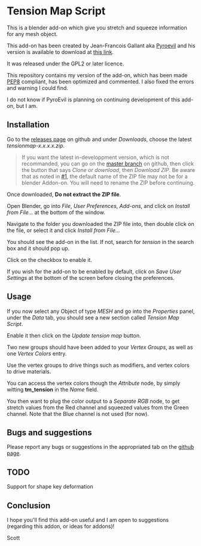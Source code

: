 # Tension Map Script

This is a blender add-on which give you stretch and squeeze information for any mesh object.

This add-on has been created by Jean-Francois Gallant aka [Pyroevil](https://pyroevil.com/) and his version is available to download at [this link](https://pyroevil.com/tensionmap-download/).

It was released under the GPL2 or later licence.

This repository contains my version of the add-on, which has been made [PEP8](https://www.python.org/dev/peps/pep-0008/) compliant, has been optimized and commented. I also fixed the errors and warning I could find.

I do not know if PyroEvil is planning on continuing development of this add-on, but I am.


## Installation

Go to the [releases page](https://github.com/ScottishCyclops/tensionmap/releases) on github and under *Downloads*, choose the latest *tensionmap-x.x.x.x.zip*.

> If you want the latest in-developpment version, which is not recommanded, you can go on the [master branch](https://github.com/ScottishCyclops/tensionmap/tree/master) on github, then click the button that says *Clone or download*, then *Download ZIP*. Be aware that as noted in [#1](https://github.com/ScottishCyclops/tensionmap/issues/1), the default name of the ZIP file may not be for a blender Addon-on. You will need to rename the ZIP before continuing.

Once downloaded, **Do not extract the ZIP file**.

Open Blender, go into *File*, *User Preferences*, *Add-ons*, and click on *Install from File...* at the bottom of the window.

Navigate to the folder you downloaded the ZIP file into, then double click on the file, or select it and click *Install from File...*

You should see the add-on in the list. If not, search for *tension* in the search box and it should pop up.

Click on the checkbox to enable it.


If you wish for the add-on to be enabled by default, click on *Save User Settings* at the bottom of the screen before closing the preferences.

## Usage

If you now select any Object of type *MESH* and go into the *Properties* panel, under the *Data* tab, you should see a new section called *Tension Map Script*.

Enable it then click on the *Update tension map* button.

Two new groups should have been added to your *Vertex Groups*, as well as one *Vertex Colors* entry.


Use the vertex groups to drive things such as modifiers, and vertex colors to drive materials.


You can access the vertex colors though the *Attribute* node, by simply witting **tm_tension** in the *Name* field.

You then want to plug the color output to a *Separate RGB* node, to get stretch values from the Red channel and squeezed values from the Green channel. Note that the Blue channel is not used (for now).


## Bugs and suggestions

Please report any bugs or suggestions in the appropriated tab on the [github page](https://github.com/ScottishCyclops/tensionmap).


## TODO

Support for shape key deformation


## Conclusion

I hope you'll find this add-on useful and I am open to suggestions (regarding this addon, or ideas for addons)!

Scott
